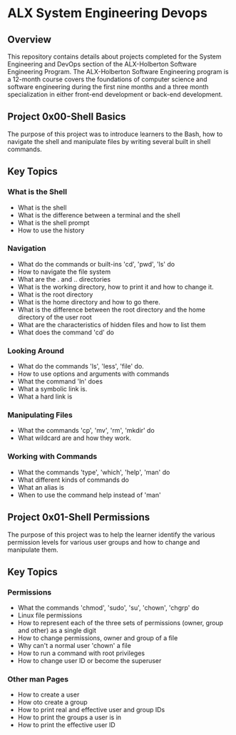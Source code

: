# ALX System Engineering Devops

## Overview

  This repository contains details about projects completed for the System Engineering and DevOps section of the ALX-Holberton Software Engineering Program.
  The ALX-Holberton Software Engineering program is a 12-month course covers the foundations of computer science and software engineering during the first
  nine months and a three month specialization in either front-end development or back-end development.

## Project 0x00-Shell Basics

  The purpose of this project was to introduce learners to the Bash, how to navigate the shell and manipulate files by writing several built in shell
  commands.

## Key Topics

### What is the Shell

   - What is the shell
   - What is the difference between a terminal and the shell
   - What is the shell prompt
   - How to use the history

### Navigation

   - What do the commands or built-ins 'cd', 'pwd', 'ls' do
   - How to navigate the file system
   - What are the . and .. directories
   - What is the working directory, how to print it and how to change it.
   - What is the root directory
   - What is the home directory and how to go there.
   - What is the difference between the root directory and the home directory of the user root
   - What are the characteristics of hidden files and how to list them
   - What does the command 'cd' do

### Looking Around

   - What do the commands 'ls', 'less', 'file' do.
   - How to use options and arguments with commands
   - What the command 'ln' does
   - What a symbolic link is.
   - What a hard link is

### Manipulating Files

   - What the commands 'cp', 'mv', 'rm', 'mkdir' do
   - What wildcard are and how they work.

### Working with Commands

   - What the commands 'type', 'which', 'help', 'man' do
   - What different kinds of commands do
   - What an alias is
   - When to use the command help instead of 'man'

## Project 0x01-Shell Permissions

  The purpose of this project was to help the learner identify the various permission levels for various user groups and how to change and manipulate them.

## Key Topics

### Permissions

   - What the commands 'chmod', 'sudo', 'su', 'chown', 'chgrp' do
   - Linux file permissions
   - How to represent each of the three sets of permissions (owner, group and other) as a single digit
   - How to change permissions, owner and group of a file
   - Why can't a normal user 'chown' a file
   - How to run a command with root privileges
   - How to change user ID or become the superuser

### Other man Pages

   - How to create a user
   - How oto create a group
   - How to print real and effective user and group IDs
   - How to print the groups a user is in
   - How to print the effective user ID
